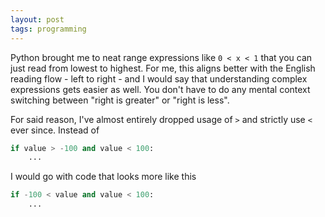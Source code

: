 ```yaml
---
layout: post
tags: programming
---
```


Python brought me to neat range expressions like `0 < x < 1` that you can just read from lowest to highest.
For me, this aligns better with the English reading flow - left to right - and I would say that understanding complex expressions gets easier as well.
You don't have to do any mental context switching between "right is greater" or "right is less".

For said reason, I've almost entirely dropped usage of `>` and strictly use `<` ever since.
Instead of

``` python
if value > -100 and value < 100:
    ...
```

I would go with code that looks more like this

``` python
if -100 < value and value < 100:
    ...
```
